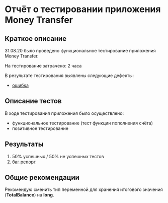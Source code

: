 # Отчёт о тестировании приложения Money Transfer

## Краткое описание

31.08.20 было проведено функциональное тестирование приложения Money Transfer.

На тестирование затрачено: 2 часа

В результате тестирования выявлены следующие дефекты:
* [ошибка](https://github.com/MVGIC/Money-Transfer/issues/1#issue-689049249)

## Описание тестов

В ходе тестирования приложения было осуществлено:
* функциональное тестирование (тест функции пополнения счёта)
* позитивное тестирование

## Результаты

1. 50% успешных / 50% не успешных тестов
2. [баг репорт](https://github.com/MVGIC/Money-Transfer/issues/1#issue-689049249)

## Общие рекомендации

Рекомендую сменить тип переменной для хранения итогового значения (**TotalBalance**) на **long**.